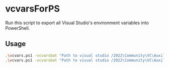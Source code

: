 # vcvarsForPS

Run this script to export all Visual Studio's environment variables into PowerShell.

Usage
------------
 
``` sh
.\vcvars.ps1 -vcvarsbat "Path to visual studio /2022\Community\VC\Auxiliary\Build//vcvarsall.bat" -arch x64_arm64 
.\vcvars.ps1 -vcvarsbat "Path to visual studio /2022\Community\VC\Auxiliary\Build//vcvarsall.bat" -arch x64 -platform_type store -winsdk_version  10.0.22000.0  

```
